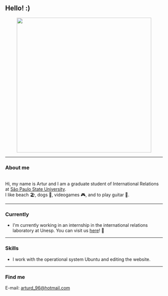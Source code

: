 ## Hello! :)

<center><img src="https://imagizer.imageshack.com/img922/7321/Hd9S36.jpg" width="430"> </center>

-----

### About me

<br>Hi, my name is Artur and I am a graduate student of International Relations at [São Paulo State University](https://www.international.unesp.br/).</br>
I like beach 🏖️, dogs 🐶,  videogames 🎮, and to play guitar 🎸.

-----

### Currently

- I'm currently working in an internship in the international relations laboratory at Unesp. You can visit us [here](https://labriunesp.org/)! 🙂

-----

### Skills

- I work with the operational system Ubuntu and editing the website.

-----

### Find me

E-mail: arturd_96@hotmail.com
